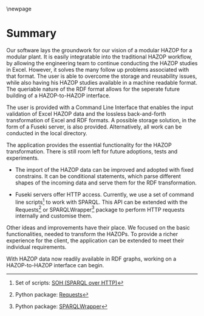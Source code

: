 \newpage

# Summary

Our software lays the groundwork for our vision of a modular HAZOP for a modular plant. It is easily integratable into the traditional HAZOP workflow, by allowing the engineering team to continue conducting the HAZOP studies in Excel. However, it solves the many follow up problems associated with that format. The user is able to overcome the storage and reusability issues, while also having his HAZOP studies available in a machine readable format. The queriable nature of the RDF format allows for the seperate future building of a HAZOP-to-HAZOP interface.

The user is provided with a Command Line Interface that enables the input validation of Excel HAZOP data and the lossless back-and-forth transformation of Excel and RDF formats.
A possible storage solution, in the form of a Fuseki server, is also provided. Alternatively, all work can be conducted in the local directory.

The application provides the essential functionality for the HAZOP transformation. There is still room left for future adoptions, tests and experiments.

-   The import of the HAZOP data can be improved and adopted with fixed constrains. It can be conditional statements, which parse different shapes of the incoming data and serve them for the RDF transformation.

-   Fuseki servers offer HTTP access. Currently, we use a set of command line scripts[^2] to work with SPARQL. This API can be extended with the Requests[^3] or SPARQLWrapper[^4] package to perform HTTP requests internally and customise them.

Other ideas and improvements have their place. We focused on the basic functionalities, needed to transform the HAZOPs. To provide a richer experience for the client, the application can be extended to meet their individual requirements.

With HAZOP data now readily available in RDF graphs, working on a HAZOP-to-HAZOP interface can begin.

[^2]: Set of scripts: [SOH (SPARQL over HTTP)](https://jena.apache.org/documentation/fuseki2/soh.html)
[^3]: Python package: [Requests](https://docs.python-requests.org/en/master/)
[^4]: Python package: [SPARQLWrapper](https://rdflib.dev/sparqlwrapper/)
